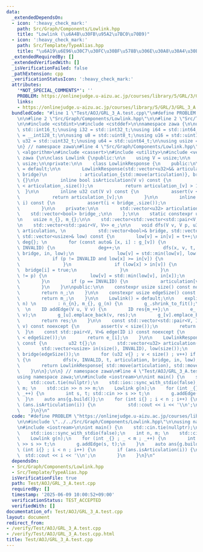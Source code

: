 ```yaml
---
data:
  _extendedDependsOn:
  - icon: ':heavy_check_mark:'
    path: Src/Graph/Components/Lowlink.hpp
    title: "Lowlink (\u6A4B\u30FB\u95A2\u7BC0\u70B9)"
  - icon: ':heavy_check_mark:'
    path: Src/Template/TypeAlias.hpp
    title: "\u6A19\u6E96\u30C7\u30FC\u30BF\u578B\u306E\u30A8\u30A4\u30EA\u30A2\u30B9"
  _extendedRequiredBy: []
  _extendedVerifiedWith: []
  _isVerificationFailed: false
  _pathExtension: cpp
  _verificationStatusIcon: ':heavy_check_mark:'
  attributes:
    '*NOT_SPECIAL_COMMENTS*': ''
    PROBLEM: https://onlinejudge.u-aizu.ac.jp/courses/library/5/GRL/3/GRL_3_A
    links:
    - https://onlinejudge.u-aizu.ac.jp/courses/library/5/GRL/3/GRL_3_A
  bundledCode: "#line 1 \"Test/AOJ/GRL_3_A.test.cpp\"\n#define PROBLEM \"https://onlinejudge.u-aizu.ac.jp/courses/library/5/GRL/3/GRL_3_A\"\
    \n\n#line 2 \"Src/Graph/Components/Lowlink.hpp\"\n\n#line 2 \"Src/Template/TypeAlias.hpp\"\
    \n\n#include <cstdint>\n#include <cstddef>\n\nnamespace zawa {\n\nusing i16 =\
    \ std::int16_t;\nusing i32 = std::int32_t;\nusing i64 = std::int64_t;\nusing i128\
    \ = __int128_t;\n\nusing u8 = std::uint8_t;\nusing u16 = std::uint16_t;\nusing\
    \ u32 = std::uint32_t;\nusing u64 = std::uint64_t;\n\nusing usize = std::size_t;\n\
    \n} // namespace zawa\n#line 4 \"Src/Graph/Components/Lowlink.hpp\"\n\n#include\
    \ <algorithm>\n#include <cassert>\n#include <utility>\n#include <vector>\n\nnamespace\
    \ zawa {\n\nclass Lowlink {\npublic:\n\n    using V = usize;\n\n    using ID =\
    \ usize;\n\nprivate:\n\n    class LowlinkResponse {\n    public:\n\n        LowlinkResponse()\
    \ = default;\n\n        LowlinkResponse(std::vector<u32>&& articulation, std::vector<bool>&&\
    \ bridge)\n            : articulation_{std::move(articulation)}, bridge_{std::move(bridge)}\
    \ {}\n\n        inline bool isArticulation(V v) const {\n            assert(v\
    \ < articulation_.size());\n            return articulation_[v] > 1u;\n      \
    \  }\n\n        inline u32 cut(V v) const {\n            assert(v < articulation_.size());\n\
    \            return articulation_[v];\n        }\n\n        inline bool isBridge(ID\
    \ i) const {\n            assert(i < bridge_.size());\n            return bridge_[i];\n\
    \        }\n\n    private:\n\n        std::vector<u32> articulation_;\n\n    \
    \    std::vector<bool> bridge_;\n\n    };\n\n    static constexpr usize INVALID{static_cast<usize>(-1)};\n\
    \n    usize n_{}, m_{};\n\n    std::vector<std::vector<std::pair<V, ID>>> g_;\n\
    \n    std::vector<std::pair<V, V>> e_;\n\n    void dfs(V v, V p, u32& t, std::vector<u32>&\
    \ articulation, \n            std::vector<bool>& bridge, std::vector<usize>& in,\
    \ std::vector<usize>& low) const {\n        low[v] = in[v] = t++;\n        u32\
    \ deg{}; \n        for (const auto& [x, i] : g_[v]) {\n            if (in[x] ==\
    \ INVALID) {\n                deg++;\n                dfs(x, v, t, articulation,\
    \ bridge, in, low);\n                low[v] = std::min(low[v], low[x]);\n    \
    \            if (p != INVALID and low[x] >= in[v]) {\n                    articulation[v]++;\n\
    \                }\n                if (low[x] > in[v]) {\n                  \
    \  bridge[i] = true;\n                }\n            }\n            else if (x\
    \ != p) {\n                low[v] = std::min(low[v], in[x]);\n            }\n\
    \        }\n        if (p == INVALID) {\n            articulation[v] = deg;\n\
    \        }\n    }\n\npublic:\n\n    constexpr usize size() const noexcept {\n\
    \        return n_;\n    }\n\n    constexpr usize edgeSize() const noexcept {\n\
    \        return m_;\n    }\n\n    Lowlink() = default;\n\n    explicit Lowlink(usize\
    \ n) \n        : n_{n}, m_{}, g_(n) {\n        g_.shrink_to_fit();\n    }\n  \
    \  \n    ID addEdge(V u, V v) {\n        ID res{m_++};\n        e_.emplace_back(u,\
    \ v);\n        g_[u].emplace_back(v, res);\n        g_[v].emplace_back(u, res);\n\
    \        return res;\n    }\n\n    const std::vector<std::pair<V, ID>>& operator[](V\
    \ v) const noexcept {\n        assert(v < size());\n        return g_[v];\n  \
    \  }\n    const std::pair<V, V>& edge(ID i) const noexcept {\n        assert(i\
    \ < edgeSize());\n        return e_[i];\n    }\n\n    LowlinkResponse build()\
    \ const {\n        u32 t{};\n        std::vector<u32> articulation(size(), 1u);\n\
    \        std::vector<usize> in(size(), INVALID), low(size());\n        std::vector<bool>\
    \ bridge(edgeSize());\n        for (u32 v{} ; v < size() ; v++) if (in[v] == INVALID)\
    \ {\n            dfs(v, INVALID, t, articulation, bridge, in, low);\n        }\n\
    \        return LowlinkResponse{ std::move(articulation), std::move(bridge) };\n\
    \    }\n\n};\n\n} // namespace zawa\n#line 4 \"Test/AOJ/GRL_3_A.test.cpp\"\n\n\
    using namespace zawa;\n\n#include <iostream>\n\nint main() {\n    std::cin.tie(nullptr);\n\
    \    std::cout.tie(nullptr);\n    std::ios::sync_with_stdio(false);\n    int n,\
    \ m; \n    std::cin >> n >> m;\n    Lowlink g(n);\n    for (int _{} ; _ < m ;\
    \ _++) {\n        int s, t; std::cin >> s >> t;\n        g.addEdge(s, t);\n  \
    \  }\n    auto ans{g.build()};\n    for (int i{} ; i < n ; i++) {\n        if\
    \ (ans.isArticulation(i)) {\n            std::cout << i << '\\n';\n        }\n\
    \    }\n}\n"
  code: "#define PROBLEM \"https://onlinejudge.u-aizu.ac.jp/courses/library/5/GRL/3/GRL_3_A\"\
    \n\n#include \"../../Src/Graph/Components/Lowlink.hpp\"\n\nusing namespace zawa;\n\
    \n#include <iostream>\n\nint main() {\n    std::cin.tie(nullptr);\n    std::cout.tie(nullptr);\n\
    \    std::ios::sync_with_stdio(false);\n    int n, m; \n    std::cin >> n >> m;\n\
    \    Lowlink g(n);\n    for (int _{} ; _ < m ; _++) {\n        int s, t; std::cin\
    \ >> s >> t;\n        g.addEdge(s, t);\n    }\n    auto ans{g.build()};\n    for\
    \ (int i{} ; i < n ; i++) {\n        if (ans.isArticulation(i)) {\n          \
    \  std::cout << i << '\\n';\n        }\n    }\n}\n"
  dependsOn:
  - Src/Graph/Components/Lowlink.hpp
  - Src/Template/TypeAlias.hpp
  isVerificationFile: true
  path: Test/AOJ/GRL_3_A.test.cpp
  requiredBy: []
  timestamp: '2025-06-09 10:00:52+09:00'
  verificationStatus: TEST_ACCEPTED
  verifiedWith: []
documentation_of: Test/AOJ/GRL_3_A.test.cpp
layout: document
redirect_from:
- /verify/Test/AOJ/GRL_3_A.test.cpp
- /verify/Test/AOJ/GRL_3_A.test.cpp.html
title: Test/AOJ/GRL_3_A.test.cpp
---
```

